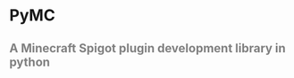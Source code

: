# PyMC
## <span style="color:grey">A Minecraft Spigot plugin development library in python</span>




